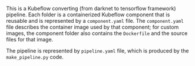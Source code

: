 This is a Kubeflow converting (from darknet to tensorflow framework) pipeline. Each folder is a containerized Kubeflow component that is reusable and is represented by a `component.yaml` file. The `component.yaml` file describes the container image used by that component; for custom images, the component folder also contains the `Dockerfile` and the source files for that image.

The pipeline is represented by `pipeline.yaml` file, which is produced by the `make_pipeline.py` code. 